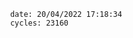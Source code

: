 

                date: 20/04/2022 17:18:34
                cycles: 23160

                         